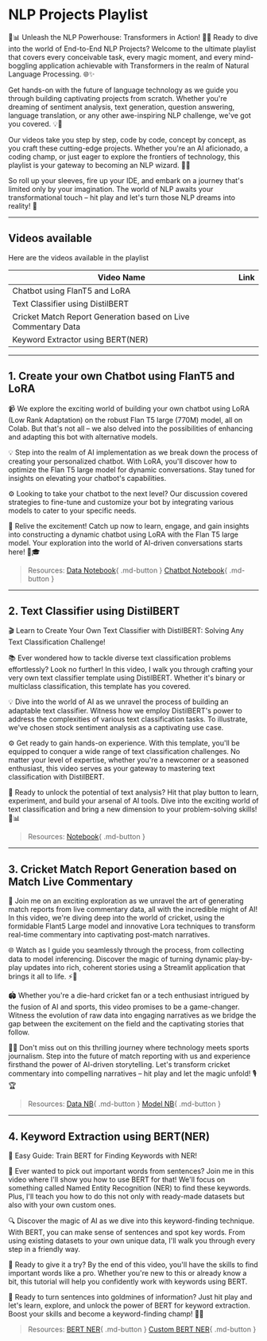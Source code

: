 # NLP Projects Playlist

🚀📊 Unleash the NLP Powerhouse: Transformers in Action! 🤖🔮 Ready to dive into the world of End-to-End NLP Projects? Welcome to the ultimate playlist that covers every conceivable task, every magic moment, and every mind-boggling application achievable with Transformers in the realm of Natural Language Processing. 🌐✨

Get hands-on with the future of language technology as we guide you through building captivating projects from scratch. Whether you're dreaming of sentiment analysis, text generation, question answering, language translation, or any other awe-inspiring NLP challenge, we've got you covered. 💡💬

Our videos take you step by step, code by code, concept by concept, as you craft these cutting-edge projects. Whether you're an AI aficionado, a coding champ, or just eager to explore the frontiers of technology, this playlist is your gateway to becoming an NLP wizard. 🎩🔥

So roll up your sleeves, fire up your IDE, and embark on a journey that's limited only by your imagination. The world of NLP awaits your transformational touch – hit play and let's turn those NLP dreams into reality! 🌟


---

## Videos available
Here are the videos available in the playlist

|Video Name|Link|
|--------|------|
|Chatbot using FlanT5 and LoRA|
|Text Classifier using DistilBERT|
|Cricket Match Report Generation based on Live Commentary Data|
|Keyword Extractor using BERT(NER)|

---
## 1. Create your own Chatbot using FlanT5 and LoRA

📹 We explore the exciting world of building your own chatbot using LoRA (Low Rank Adaptation) on the robust Flan T5 large (770M) model, all on Colab. But that's not all – we also delved into the possibilities of enhancing and adapting this bot with alternative models.

💡 Step into the realm of AI implementation as we break down the process of creating your personalized chatbot. With LoRA, you'll discover how to optimize the Flan T5 large model for dynamic conversations. Stay tuned for insights on elevating your chatbot's capabilities.

⚙️ Looking to take your chatbot to the next level? Our discussion covered strategies to fine-tune and customize your bot by integrating various models to cater to your specific needs.

🌟 Relive the excitement! Catch up now to learn, engage, and gain insights into constructing a dynamic chatbot using LoRA with the Flan T5 large model. Your exploration into the world of AI-driven conversations starts here! 🤖🎓


> Resources: [Data Notebook](res/nlpprojs/001-flan-chatbot/data.ipynb){ .md-button } [Chatbot Notebook](res/nlpprojs/001-flan-chatbot/Chatbot.ipynb){ .md-button }

---
## 2. Text Classifier using DistilBERT

🎬 Learn to Create Your Own Text Classifier with DistilBERT: Solving Any Text Classification Challenge!

📚 Ever wondered how to tackle diverse text classification problems effortlessly? Look no further! In this video, I walk you through crafting your very own text classifier template using DistilBERT. Whether it's binary or multiclass classification, this template has you covered.

💡 Dive into the world of AI as we unravel the process of building an adaptable text classifier. Witness how we employ DistilBERT's power to address the complexities of various text classification tasks. To illustrate, we've chosen stock sentiment analysis as a captivating use case.

⚙️ Get ready to gain hands-on experience. With this template, you'll be equipped to conquer a wide range of text classification challenges. No matter your level of expertise, whether you're a newcomer or a seasoned enthusiast, this video serves as your gateway to mastering text classification with DistilBERT.

🌟 Ready to unlock the potential of text analysis? Hit that play button to learn, experiment, and build your arsenal of AI tools. Dive into the exciting world of text classification and bring a new dimension to your problem-solving skills! 🚀📊


> Resources: [Notebook](res/nlpprojs/002-text-classifier/YT_2_TextClassification.ipynb){ .md-button }

---
## 3. Cricket Match Report Generation based on Match Live Commentary

🎥 Join me on an exciting exploration as we unravel the art of generating match reports from live commentary data, all with the incredible might of AI! In this video, we're diving deep into the world of cricket, using the formidable Flant5 Large model and innovative Lora techniques to transform real-time commentary into captivating post-match narratives.

🌐 Watch as I guide you seamlessly through the process, from collecting data to model inferencing. Discover the magic of turning dynamic play-by-play updates into rich, coherent stories using a Streamlit application that brings it all to life. ⚡📰

🏟️ Whether you're a die-hard cricket fan or a tech enthusiast intrigued by the fusion of AI and sports, this video promises to be a game-changer. Witness the evolution of raw data into engaging narratives as we bridge the gap between the excitement on the field and the captivating stories that follow.

🚀🔥 Don't miss out on this thrilling journey where technology meets sports journalism. Step into the future of match reporting with us and experience firsthand the power of AI-driven storytelling. Let's transform cricket commentary into compelling narratives – hit play and let the magic unfold! 🎙️🏆


> Resources: [Data NB](res/nlpprojs/003-criccommsumm/data_prep.ipynb){ .md-button } [Model NB](res/nlpprojs/003-criccommsumm/Cricket_News_To_Cricket_Match_Report.ipynb){ .md-button }

---
## 4. Keyword Extraction using BERT(NER)


🎥 Easy Guide: Train BERT for Finding Keywords with NER!

📝 Ever wanted to pick out important words from sentences? Join me in this video where I'll show you how to use BERT for that! We'll focus on something called Named Entity Recognition (NER) to find these keywords. Plus, I'll teach you how to do this not only with ready-made datasets but also with your own custom ones.

🔍 Discover the magic of AI as we dive into this keyword-finding technique. With BERT, you can make sense of sentences and spot key words. From using existing datasets to your own unique data, I'll walk you through every step in a friendly way.

🔧 Ready to give it a try? By the end of this video, you'll have the skills to find important words like a pro. Whether you're new to this or already know a bit, this tutorial will help you confidently work with keywords using BERT.

🌟 Ready to turn sentences into goldmines of information? Just hit play and let's learn, explore, and unlock the power of BERT for keyword extraction. Boost your skills and become a keyword-finding champ! 🚀🔑


> Resources: [BERT NER](res/nlpprojs/004-key-ext-bert/BERT_NER.ipynb){ .md-button } [Custom BERT NER](res/nlpprojs/004-key-ext-bert/Custom_BERT_NER.ipynb){ .md-button }